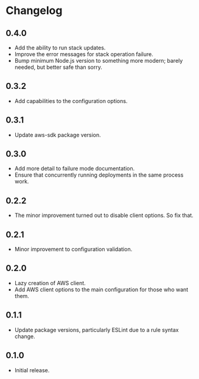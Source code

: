 # Changelog

## 0.4.0

  * Add the ability to run stack updates.
  * Improve the error messages for stack operation failure.
  * Bump minimum Node.js version to something more modern; barely needed, but
better safe than sorry.

## 0.3.2

  * Add capabilities to the configuration options.

## 0.3.1

  * Update aws-sdk package version.

## 0.3.0

  * Add more detail to failure mode documentation.
  * Ensure that concurrently running deployments in the same process work.

## 0.2.2

  * The minor improvement turned out to disable client options. So fix that.

## 0.2.1

  * Minor improvement to configuration validation.

## 0.2.0

  * Lazy creation of AWS client.
  * Add AWS client options to the main configuration for those who want them.

## 0.1.1

  * Update package versions, particularly ESLint due to a rule syntax change.

## 0.1.0

  * Initial release.
